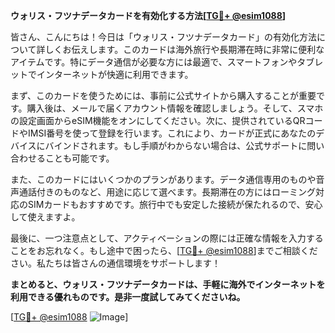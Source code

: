 **ウォリス・フツナデータカードを有効化する方法[[TG💪+ @esim1088](https://t.me/s/esim1088)]**

皆さん、こんにちは！今日は「ウォリス・フツナデータカード」の有効化方法について詳しくお伝えします。このカードは海外旅行や長期滞在時に非常に便利なアイテムです。特にデータ通信が必要な方には最適で、スマートフォンやタブレットでインターネットが快適に利用できます。

まず、このカードを使うためには、事前に公式サイトから購入することが重要です。購入後は、メールで届くアカウント情報を確認しましょう。そして、スマホの設定画面からeSIM機能をオンにしてください。次に、提供されているQRコードやIMSI番号を使って登録を行います。これにより、カードが正式にあなたのデバイスにバインドされます。もし手順がわからない場合は、公式サポートに問い合わせることも可能です。

また、このカードにはいくつかのプランがあります。データ通信専用のものや音声通話付きのものなど、用途に応じて選べます。長期滞在の方にはローミング対応のSIMカードもおすすめです。旅行中でも安定した接続が保たれるので、安心して使えますよ。

最後に、一つ注意点として、アクティベーションの際には正確な情報を入力することをお忘れなく。もし途中で困ったら、[[TG💪+ @esim1088](https://t.me/s/esim1088)]までご相談ください。私たちは皆さんの通信環境をサポートします！

**まとめると、ウォリス・フツナデータカードは、手軽に海外でインターネットを利用できる優れものです。是非一度試してみてくださいね。**

[[TG💪+ @esim1088](https://t.me/s/esim1088) ![Image](https://i.postimg.cc/Y0z9fWf4/image.png)]